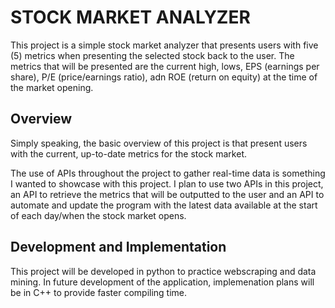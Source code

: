 # STOCK MARKET ANALYZER
This project is a simple stock market analyzer that presents users with five (5) metrics when presenting the selected stock back to the user. The metrics that will be presented are the current high, lows, EPS (earnings per share), P/E (price/earnings ratio), adn ROE (return on equity) at the time of the market opening.

## Overview
Simply speaking, the basic overview of this project is that present users with the current, up-to-date metrics for the stock market.

The use of APIs throughout the project to gather real-time data is something I wanted to showcase with this project. I plan to use two APIs in this project, an API to retrieve the metrics that will be outputted to the user and an API to automate and update the program with the latest data available at the start of each day/when the stock market opens.

## Development and Implementation
This project will be developed in python to practice webscraping and data mining. In future development of the application, implemenation plans will be in C++ to provide faster compiling time.